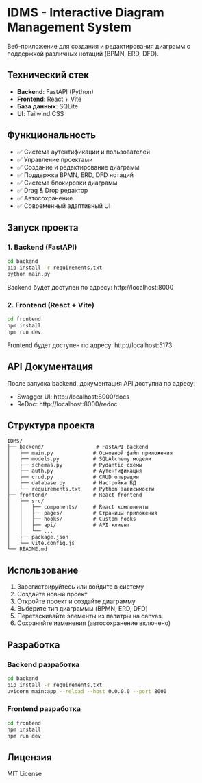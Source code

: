 # IDMS - Interactive Diagram Management System

Веб-приложение для создания и редактирования диаграмм с поддержкой различных нотаций (BPMN, ERD, DFD).

## Технический стек

- **Backend**: FastAPI (Python)
- **Frontend**: React + Vite
- **База данных**: SQLite
- **UI**: Tailwind CSS

## Функциональность

- ✅ Система аутентификации и пользователей
- ✅ Управление проектами
- ✅ Создание и редактирование диаграмм
- ✅ Поддержка BPMN, ERD, DFD нотаций
- ✅ Система блокировки диаграмм
- ✅ Drag & Drop редактор
- ✅ Автосохранение
- ✅ Современный адаптивный UI

## Запуск проекта

### 1. Backend (FastAPI)

```bash
cd backend
pip install -r requirements.txt
python main.py
```

Backend будет доступен по адресу: http://localhost:8000

### 2. Frontend (React + Vite)

```bash
cd frontend
npm install
npm run dev
```

Frontend будет доступен по адресу: http://localhost:5173

## API Документация

После запуска backend, документация API доступна по адресу:
- Swagger UI: http://localhost:8000/docs
- ReDoc: http://localhost:8000/redoc

## Структура проекта

```
IDMS/
├── backend/                 # FastAPI backend
│   ├── main.py             # Основной файл приложения
│   ├── models.py           # SQLAlchemy модели
│   ├── schemas.py          # Pydantic схемы
│   ├── auth.py             # Аутентификация
│   ├── crud.py             # CRUD операции
│   ├── database.py         # Настройка БД
│   └── requirements.txt    # Python зависимости
├── frontend/               # React frontend
│   ├── src/
│   │   ├── components/     # React компоненты
│   │   ├── pages/          # Страницы приложения
│   │   ├── hooks/          # Custom hooks
│   │   ├── api/            # API клиент
│   │   └── ...
│   ├── package.json
│   └── vite.config.js
└── README.md
```

## Использование

1. Зарегистрируйтесь или войдите в систему
2. Создайте новый проект
3. Откройте проект и создайте диаграмму
4. Выберите тип диаграммы (BPMN, ERD, DFD)
5. Перетаскивайте элементы из палитры на canvas
6. Сохраняйте изменения (автосохранение включено)

## Разработка

### Backend разработка

```bash
cd backend
pip install -r requirements.txt
uvicorn main:app --reload --host 0.0.0.0 --port 8000
```

### Frontend разработка

```bash
cd frontend
npm install
npm run dev
```

## Лицензия

MIT License